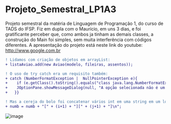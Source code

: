 # Projeto_Semestral_LP1A3

Projeto semestral da matéria de Linguagem de Programação 1, do curso de TADS do IFSP.
Fiz em dupla com o Maurício, em uns 3 dias, e foi gratificante perceber que, como ambos ja tinham as demais classes, a construção do Main foi simples, sem muita interferência com códigos diferentes. A apresentação do projeto está neste link do youtube: http://www.google.com.br
```diff
! Lidamos com criação de objetos em arrayList:
+ listaAviao.add(new Aviao(modelo, fileiras, assentos));
```
```diff
! O uso de try catch era um requisito também:
+ catch (NumberFormatException |  NullPointerException e){
+	 if (e.getClass().toString().equals("class java.lang.NumberFormatException")) {
+	 JOptionPane.showMessageDialog(null, "A opção selecionada não é um número!");
+	}}
```
```diff
! Mas a cereja do bolo foi concatenar vários int em uma string em um loop, e somar essas strings em uma string final:
+ numb = numb + "[" + (i+1) + "][" + (j+1) + "]\n";
```
![image](https://user-images.githubusercontent.com/61765516/146695710-96e8a389-62bc-4976-81c6-01ca17b5b6e5.png)

